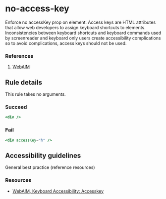 # no-access-key

Enforce no accessKey prop on element. Access keys are HTML attributes that allow web developers to assign keyboard shortcuts to elements. Inconsistencies between keyboard shortcuts and keyboard commands used by screenreader and keyboard only users create accessibility complications so to avoid complications, access keys should not be used.

### References
1. [WebAIM](http://webaim.org/techniques/keyboard/accesskey#spec)

## Rule details

This rule takes no arguments.

### Succeed
```jsx
<div />
```

### Fail
```jsx
<div accessKey="h" />
```

## Accessibility guidelines
General best practice (reference resources)

### Resources
- [WebAIM, Keyboard Accessibility: Accesskey](http://webaim.org/techniques/keyboard/accesskey#spec)

